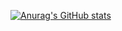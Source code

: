 [![Anurag's GitHub stats](https://github-readme-stats.vercel.app/api?username=rnaqpddl123&theme=radical&show_icons=ture)](https://github.com/anuraghazra/github-readme-stats)
